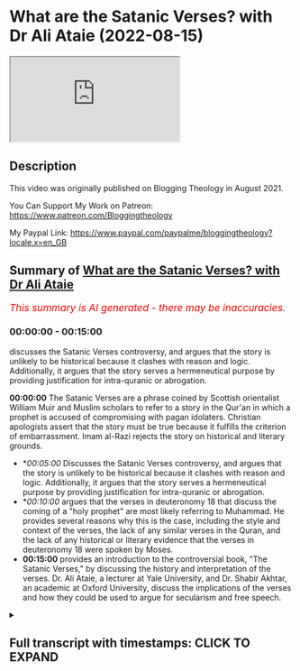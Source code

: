 # What are the Satanic Verses? with Dr Ali Ataie (2022-08-15)

<iframe loading='lazy' src='https://www.youtube.com/embed/bIplkk05rd8'></iframe>

## Description

This video was originally published on Blogging Theology in August 2021. 

You Can Support My Work on Patreon:
https://www.patreon.com/Bloggingtheology

My Paypal Link: 
https://www.paypal.com/paypalme/bloggingtheology?locale.x=en_GB

## Summary of [What are the Satanic Verses? with Dr Ali Ataie](https://www.youtube.com/watch?v=bIplkk05rd8)


*<span style="color:red; font-size:125%">This summary is AI generated - there may be inaccuracies</span>. [](/)*

### <a onclick="modifyYTiframeseektime('0')">00:00:00</a> - <a onclick="modifyYTiframeseektime('900')">00:15:00</a>

 discusses the Satanic Verses controversy, and argues that the story is unlikely to be historical because it clashes with reason and logic. Additionally, it argues that the story serves a hermeneutical purpose by providing justification for intra-quranic or abrogation.

**<a onclick="modifyYTiframeseektime('0')">00:00:00</a>** The Satanic Verses are a phrase coined by Scottish orientalist William Muir and Muslim scholars to refer to a story in the Qur'an in which a prophet is accused of compromising with pagan idolaters. Christian apologists assert that the story must be true because it fulfills the criterion of embarrassment. Imam al-Razi rejects the story on historical and literary grounds.
* **<a onclick="modifyYTiframeseektime('300')">00:05:00</a>* Discusses the Satanic Verses controversy, and argues that the story is unlikely to be historical because it clashes with reason and logic. Additionally, it argues that the story serves a hermeneutical purpose by providing justification for intra-quranic or abrogation.
* **<a onclick="modifyYTiframeseektime('600')">00:10:00</a>* argues that the verses in deuteronomy 18 that discuss the coming of a "holy prophet" are most likely referring to Muhammad. He provides several reasons why this is the case, including the style and context of the verses, the lack of any similar verses in the Quran, and the lack of any historical or literary evidence that the verses in deuteronomy 18 were spoken by Moses.
* **<a onclick="modifyYTiframeseektime('900')">00:15:00</a>**  provides an introduction to the controversial book, "The Satanic Verses," by discussing the history and interpretation of the verses. Dr. Ali Ataie, a lecturer at Yale University, and Dr. Shabir Akhtar, an academic at Oxford University, discuss the implications of the verses and how they could be used to argue for secularism and free speech.

<details><summary><h2>Full transcript with timestamps: CLICK TO EXPAND</h2></summary>

<a onclick="modifyYTiframeseektime('0')">0:00:00</a> now now maybe maybe i'll mention this as a as a 
last point um there there's there's one popular    
<a onclick="modifyYTiframeseektime('10')">0:00:10</a> christian contention that i think i should 
probably respond to um because christians    
<a onclick="modifyYTiframeseektime('15')">0:00:15</a> christian apologists are always bringing 
this up um so so christian apologists contend    
<a onclick="modifyYTiframeseektime('21')">0:00:21</a> that the prophet like moses okay um cannot be 
the prophet muhammad peace be upon him because    
<a onclick="modifyYTiframeseektime('28')">0:00:28</a> the prophet apparently violates deuteronomy 18 
20. okay so so just as i said that the christian    
<a onclick="modifyYTiframeseektime('36')">0:00:36</a> jesus the christian jesus violates deuteronomy 18 
16 christian apologists will tell me the prophet    
<a onclick="modifyYTiframeseektime('42')">0:00:42</a> muhammad peace be upon him violates deuteronomy 
18 20. so what does deuteronomy 18 20 say    
<a onclick="modifyYTiframeseektime('49')">0:00:49</a> it says but the prophet who presumes to speak a 
word in my name which i have not commanded him or    
<a onclick="modifyYTiframeseektime('56')">0:00:56</a> who speaks in the name of other gods that prophet 
shall die okay so what are they talking about with    
<a onclick="modifyYTiframeseektime('63')">0:01:03</a> this verse they're talking about the story of the 
satanic verses right of course this was a phrase    
<a onclick="modifyYTiframeseektime('69')">0:01:09</a> that was coined by you know scottish orientalist 
william muir muslim scholars refer to it as    
<a onclick="modifyYTiframeseektime('76')">0:01:16</a> something like that but but as you know christian 
christian apologists they love this story    
<a onclick="modifyYTiframeseektime('83')">0:01:23</a> right they think it's the greatest thing since the    
<a onclick="modifyYTiframeseektime('86')">0:01:26</a> oceans right they think it's the greatest thing 
since sliced sliced bread at holy communion  
<a onclick="modifyYTiframeseektime('95')">0:01:35</a> so as as the story goes and there and there are 
multiple contradictory versions of this story    
<a onclick="modifyYTiframeseektime('101')">0:01:41</a> yeah you know when when the prophet was in necca 
he was reciting surah to najam and he recited  
<a onclick="modifyYTiframeseektime('109')">0:01:49</a> have you not seen these three allat and menat    
<a onclick="modifyYTiframeseektime('113')">0:01:53</a> these were considered to be goddesses among the 
the pagans and then satan apparently whispered    
<a onclick="modifyYTiframeseektime('120')">0:02:00</a> two false verses to the prophet which 
he thought were divine revelation  
<a onclick="modifyYTiframeseektime('131')">0:02:11</a> eventually the prophet the muslims 
and all of the idolaters prostrated    
<a onclick="modifyYTiframeseektime('136')">0:02:16</a> word then spread that the prophet had compromised 
with the idolaters and everything just sort of    
<a onclick="modifyYTiframeseektime('142')">0:02:22</a> got along but then gabriel informed the prophet 
and those verses were removed from the quran so    
<a onclick="modifyYTiframeseektime('149')">0:02:29</a> that's sort of the basic story now christians they 
point out that this story of the satanic verses    
<a onclick="modifyYTiframeseektime('155')">0:02:35</a> it must be true because it fulfills the criterion 
of embarrassment right they say why would a muslim    
<a onclick="modifyYTiframeseektime('162')">0:02:42</a> invent the story why would a muslim invent a 
story that embarrasses the prophet it must be true    
<a onclick="modifyYTiframeseektime('168')">0:02:48</a> so i personally agree with imam al-razi about this 
story okay so imam al-razi he said that this story    
<a onclick="modifyYTiframeseektime('175')">0:02:55</a> not only clashes with the quran and 
the sunnah but also clashes with reason    
<a onclick="modifyYTiframeseektime('182')">0:03:02</a> carl ernst uh who wrote a book called how to read 
the quran he's professor of islamic studies at    
<a onclick="modifyYTiframeseektime('187')">0:03:07</a> chapel hill he also rejects this story on strictly 
historical and literary grounds he's not a very    
<a onclick="modifyYTiframeseektime('194')">0:03:14</a> flimsy basis for the history yeah but but here's 
here's here's my uh here's my response uh first    
<a onclick="modifyYTiframeseektime('200')">0:03:20</a> of all the the criterion of embarrassment is the 
weakest of the criteria of modern historiography    
<a onclick="modifyYTiframeseektime('207')">0:03:27</a> so we shouldn't really over emphasize it and i 
know that uh jonathan brown as you pointed out    
<a onclick="modifyYTiframeseektime('213')">0:03:33</a> uh makes that point in one of your videos um uh he 
makes that point in his in his introductory book    
<a onclick="modifyYTiframeseektime('220')">0:03:40</a> about the prophet peace be upon him now why would 
a muslim make the muslims fabricated hundreds and    
<a onclick="modifyYTiframeseektime('226')">0:03:46</a> hundreds of hadith okay ibn new jersey he actually 
collected he has a book called kitabul moduaat    
<a onclick="modifyYTiframeseektime('233')">0:03:53</a> right the book of fabricated hadith who fabricated 
these hadith jews christians no muslims muslims in    
<a onclick="modifyYTiframeseektime('242')">0:04:02</a> the past foisted lies upon the prophet this is 
a fact it's a sad fact but it's a fact why did    
<a onclick="modifyYTiframeseektime('248')">0:04:08</a> they do this for various reasons people wanted 
to justify their own theological or political    
<a onclick="modifyYTiframeseektime('254')">0:04:14</a> positions people wanted to justify their immoral 
behavior for selfish reasons muslims in positions    
<a onclick="modifyYTiframeseektime('260')">0:04:20</a> of power wanted to keep their power at all costs 
power corrupts you know people had weak faith or    
<a onclick="modifyYTiframeseektime('267')">0:04:27</a> no faith there have always been hypocrites muslims 
fabricated hadith that made the prophet look bad    
<a onclick="modifyYTiframeseektime('274')">0:04:34</a> they made him look like a racist at least 
they tried to do that they did this for their    
<a onclick="modifyYTiframeseektime('278')">0:04:38</a> own selfish reasons they wanted to justify their 
practice of chattel slavery for instance i mean we    
<a onclick="modifyYTiframeseektime('285')">0:04:45</a> can flip the tables on the christian here or ask 
a christian who wrote the infancy gospel of thomas    
<a onclick="modifyYTiframeseektime('291')">0:04:51</a> and they'll say heretics well what was their 
religion they were christian why did the christian    
<a onclick="modifyYTiframeseektime('297')">0:04:57</a> authors of the infancy gospel of thomas write 
that jesus as a child killed another child    
<a onclick="modifyYTiframeseektime('305')">0:05:05</a> and then murdered one of his teachers according 
to the criterion of embarrassment this must be    
<a onclick="modifyYTiframeseektime('311')">0:05:11</a> true i mean why would a christian invent the 
story right so i think they would get the point    
<a onclick="modifyYTiframeseektime('317')">0:05:17</a> but but but secondly in the eyes of the people 
who actually fabricated this particular story    
<a onclick="modifyYTiframeseektime('323')">0:05:23</a> did it really make the prophet look bad was 
it really embarrassing in their eyes exactly    
<a onclick="modifyYTiframeseektime('329')">0:05:29</a> maybe not i personally don't have a problem 
with one or the other but i don't think    
<a onclick="modifyYTiframeseektime('333')">0:05:33</a> it's historical because i understand it's 
flimsy but what it shows is that god through    
<a onclick="modifyYTiframeseektime('338')">0:05:38</a> through the angel gabriel protected the 
prophet from satan's satanic attack um    
<a onclick="modifyYTiframeseektime('345')">0:05:45</a> so it actually confirms uh the authenticity 
of his mission because he was protected    
<a onclick="modifyYTiframeseektime('349')">0:05:49</a> from satan so for me it's not a problem either 
way only if you did it in a tendentious way to    
<a onclick="modifyYTiframeseektime('355')">0:05:55</a> make a political point yeah is the problem 
but there's another way of looking at it    
<a onclick="modifyYTiframeseektime('360')">0:06:00</a> and to see it actually as a confirmation of 
the prophethood because gabriel intervened and  
<a onclick="modifyYTiframeseektime('367')">0:06:07</a> yeah and that's that's iben tamiya's position 
and it's in it's a respectable position right    
<a onclick="modifyYTiframeseektime('373')">0:06:13</a> so yeah on the contrary maybe for 
the people who invented the story    
<a onclick="modifyYTiframeseektime('377')">0:06:17</a> the story demonstrated that god rescued the 
prophet and the believers from the vile of    
<a onclick="modifyYTiframeseektime('382')">0:06:22</a> from the viles of the devil and the story also had 
an exegetical purpose i mean it explained chapter    
<a onclick="modifyYTiframeseektime('388')">0:06:28</a> 22 verse 52 of the quran this idea that you know 
god cancels out what satan throws in so there were    
<a onclick="modifyYTiframeseektime('395')">0:06:35</a> strong theological motivations for fabricating 
the story it provided a subabu nuzu for 2252    
<a onclick="modifyYTiframeseektime('403')">0:06:43</a> as well as justified this type of intra-quranic 
or abrogation so it served a hermeneutical purpose    
<a onclick="modifyYTiframeseektime('411')">0:06:51</a> so but one might ask okay what does 2252 mean then 
when it says god cancels out what satan throws in    
<a onclick="modifyYTiframeseektime('418')">0:06:58</a> was it what is it referring to if not the satanic 
versus incident well according to imam arazi    
<a onclick="modifyYTiframeseektime('426')">0:07:06</a> this just means that the prophets are human 
beings they're not angels they have emotions    
<a onclick="modifyYTiframeseektime('430')">0:07:10</a> and that they're not impervious to temptation yet 
with god's help they're able to overcome their    
<a onclick="modifyYTiframeseektime('436')">0:07:16</a> temptations so nash in this verse is used in the 
linguistic sense of removing or wiping something    
<a onclick="modifyYTiframeseektime('443')">0:07:23</a> away not in the technical sense of a verse 
abrogating another verse but even with this said    
<a onclick="modifyYTiframeseektime('450')">0:07:30</a> the story doesn't make historical sense it clashes 
with reason and logic for one thing it says that    
<a onclick="modifyYTiframeseektime('455')">0:07:35</a> 2252 abrogated the so-called satanic verses this 
is very strange why is it strange a bit ridiculous    
<a onclick="modifyYTiframeseektime('464')">0:07:44</a> because 2252 was revealed in medina many years 
later so were the muslims praying to alat and    
<a onclick="modifyYTiframeseektime('472')">0:07:52</a> el uzza and manat for many years these false 
verses were being recited by the prophet and    
<a onclick="modifyYTiframeseektime('477')">0:07:57</a> the companions for eight years of course not 
this is nonsense secondly and dr shabir ali    
<a onclick="modifyYTiframeseektime('484')">0:08:04</a> as well as some of the study quran commentators 
point this out that if the prophet said that it    
<a onclick="modifyYTiframeseektime('490')">0:08:10</a> that it was okay to pray to these goddesses that 
that would have been the end of his prophetic    
<a onclick="modifyYTiframeseektime('496')">0:08:16</a> career i mean he would have lost all credibility 
in in the eyes of both his followers and enemies    
<a onclick="modifyYTiframeseektime('504')">0:08:24</a> and we can actually i think demonstrate uh what 
the fabricator of the story did he took the    
<a onclick="modifyYTiframeseektime('509')">0:08:29</a> historical kernel of this story and he altered 
it in order to give the appearance of truth    
<a onclick="modifyYTiframeseektime('515')">0:08:35</a> so there is a hadith in bukhari that says the 
prophet recited surah najam and then he prostrated    
<a onclick="modifyYTiframeseektime('521')">0:08:41</a> and the muslims prostrated and the idolaters 
prostrated but it says nothing about satan or    
<a onclick="modifyYTiframeseektime('528')">0:08:48</a> satanic verses or you know these are the high 
flying cranes whose intercession is to be sought    
<a onclick="modifyYTiframeseektime('534')">0:08:54</a> it just says everyone prostrated okay so the 
obvious subtext is that the idolaters were    
<a onclick="modifyYTiframeseektime('539')">0:08:59</a> overcome with awe at the beauty of the prophet's 
recitation and so they prostrated when the prophet    
<a onclick="modifyYTiframeseektime('546')">0:09:06</a> did that's it but what about what about textual 
criticism right so were these verses really part    
<a onclick="modifyYTiframeseektime('554')">0:09:14</a> of the quran so so textual critics look at both 
external and internal evidence and i'll just give    
<a onclick="modifyYTiframeseektime('561')">0:09:21</a> you a quick example from the new testament luke 
22 44 okay it says and being in agony he meaning    
<a onclick="modifyYTiframeseektime('569')">0:09:29</a> jesus prayed more earnestly and his sweat was as 
if great drops of blood falling down on the ground    
<a onclick="modifyYTiframeseektime('578')">0:09:38</a> when we look at the external evidence that is 
the manuscript evidence the manuscript witnesses    
<a onclick="modifyYTiframeseektime('585')">0:09:45</a> for this verse we notice that the earliest 
manuscripts of luke do not contain this verse p69    
<a onclick="modifyYTiframeseektime('592')">0:09:52</a> p75 they don't contain this verse okay internal 
evidence looks at both the christology of luke as    
<a onclick="modifyYTiframeseektime('600')">0:10:00</a> well as luke's style and choice of words okay the 
luke in jesus is basically a stoic philosopher i    
<a onclick="modifyYTiframeseektime('607')">0:10:07</a> mean he's always in control of his emotions aaron 
calls him imperturbable right he can't be bothered    
<a onclick="modifyYTiframeseektime('615')">0:10:15</a> by anything even on on route to the crucifixion 
he's having this lucid conversation with    
<a onclick="modifyYTiframeseektime('621')">0:10:21</a> with women you know don't weep for me weep for 
yourselves there's no cry of dereliction in the    
<a onclick="modifyYTiframeseektime('625')">0:10:25</a> gospel of luke there isn't no father my god my 
god why hast thou forsaken me it's not there right    
<a onclick="modifyYTiframeseektime('633')">0:10:33</a> even though luke had market mark in front of him 
and luke you know father into your hands i commend    
<a onclick="modifyYTiframeseektime('639')">0:10:39</a> my spirit he's always in control so luke 22 44 
conflicts with the luke and jesus's personality    
<a onclick="modifyYTiframeseektime('648')">0:10:48</a> that's one thing secondly this verse interrupts 
a chiasm in the compositional structure of luke's    
<a onclick="modifyYTiframeseektime('655')">0:10:55</a> narrative which is really interesting thirdly 
this verse contains multiple hypox leguminoids    
<a onclick="modifyYTiframeseektime('662')">0:11:02</a> like words that do not appear anywhere else 
in luke's gospel so that's a good indicator    
<a onclick="modifyYTiframeseektime('668')">0:11:08</a> of a second hand writing these verses okay so 
both external and internal evidence support the    
<a onclick="modifyYTiframeseektime('674')">0:11:14</a> exclusion of this verse and fourthly i'll add 
this verse served a specific theological purpose    
<a onclick="modifyYTiframeseektime('682')">0:11:22</a> luke's gospel was beloved to the gnostics 
like marcion many of whom did not believe    
<a onclick="modifyYTiframeseektime('688')">0:11:28</a> that jesus had a an actual physical body so this 
verse was added by the proto-orthodox to prove    
<a onclick="modifyYTiframeseektime('695')">0:11:35</a> that jesus did have a physical body he's sweating 
blood right now just just interrupt their second    
<a onclick="modifyYTiframeseektime('701')">0:11:41</a> uh bar ehrman has written uh a scholarly work 
called the orthodox corruption of scripture    
<a onclick="modifyYTiframeseektime('706')">0:11:46</a> it's an investigation into the uh the 
inscribable alterations that were made to    
<a onclick="modifyYTiframeseektime('711')">0:11:51</a> the uh the manuscript tradition and the particular 
example you mentioned is certainly discussed in in    
<a onclick="modifyYTiframeseektime('716')">0:11:56</a> detail and with that very points if readers want 
to uh explore this further i do recommend bar    
<a onclick="modifyYTiframeseektime('722')">0:12:02</a> it's called the orthodox corruption of scripture 
it gives many examples of where later christian    
<a onclick="modifyYTiframeseektime('727')">0:12:07</a> scribes have altered the text of the new testament 
um and we can show this either to further a more    
<a onclick="modifyYTiframeseektime('733')">0:12:13</a> so-called orthodox theology or other agendas 
or adoptionist or patriotist or whatever so    
<a onclick="modifyYTiframeseektime('739')">0:12:19</a> the text has constantly been fought over by 
different scribes throughout the century so we're    
<a onclick="modifyYTiframeseektime('743')">0:12:23</a> altering it and changing it again and again and 
again yeah but but you're right this is this is    
<a onclick="modifyYTiframeseektime('748')">0:12:28</a> a good example that urban also brings up yeah but 
now if we if we apply yeah and that's an excellent    
<a onclick="modifyYTiframeseektime('753')">0:12:33</a> book the orthodox corruption scripture and if 
that proves to be too robust then he did like    
<a onclick="modifyYTiframeseektime('758')">0:12:38</a> a simpler sort of dummies version of it called um 
misquoting jesus sure yeah he's an academic worker    
<a onclick="modifyYTiframeseektime('765')">0:12:45</a> he's i think meant for other scholars but it's 
readable you're right he did a more popular work  
<a onclick="modifyYTiframeseektime('774')">0:12:54</a> yeah so so what if we applied then uh textual 
criticism to the satanic verses like i just    
<a onclick="modifyYTiframeseektime('781')">0:13:01</a> did to the gospel of luke and i'll end with this 
with respect to external evidence there are zero    
<a onclick="modifyYTiframeseektime('788')">0:13:08</a> manuscripts of the quran that contain these verses 
the satanic verses you can count them on no hands    
<a onclick="modifyYTiframeseektime('794')">0:13:14</a> there are zero pirate of the quran that contain 
these verses so these verses get an f they fail    
<a onclick="modifyYTiframeseektime('802')">0:13:22</a> miserably when it comes to external evidence 
bruce metzger would give them an f what what about    
<a onclick="modifyYTiframeseektime('808')">0:13:28</a> internal evidence do these verses agree with the 
style and context and choice of words and message    
<a onclick="modifyYTiframeseektime('814')">0:13:34</a> of the quran absolutely not there is nothing 
more antithetical to the message of the quran    
<a onclick="modifyYTiframeseektime('820')">0:13:40</a> than these verses also the there are certain 
words in these like that's a hypoxalagaminan very    
<a onclick="modifyYTiframeseektime('827')">0:13:47</a> strange world word you know these cranes you have 
this like form eight passive verb which is very    
<a onclick="modifyYTiframeseektime('836')">0:13:56</a> strange also a hypox lagamnon so this is clearly 
not the author of the quran so these verses    
<a onclick="modifyYTiframeseektime('842')">0:14:02</a> fail when it comes to internal evidence as well so 
the final verdict is that the satanic versus story    
<a onclick="modifyYTiframeseektime('848')">0:14:08</a> from a historical and literary perspective does 
not pass whatsoever the prophet peace be upon him    
<a onclick="modifyYTiframeseektime('856')">0:14:16</a> never spoke in the name of other gods he never 
said anything that god did not command him to say    
<a onclick="modifyYTiframeseektime('861')">0:14:21</a> and ironically in the very same surah 
how does the surah begin surah allah  
<a onclick="modifyYTiframeseektime('872')">0:14:32</a> the prophet never speaks from 
his caprice from his desires  
<a onclick="modifyYTiframeseektime('880')">0:14:40</a> everything that he says is revelation allamahu    
<a onclick="modifyYTiframeseektime('884')">0:14:44</a> he is taught by one mighty in power okay 
so my final conclusion would be that    
<a onclick="modifyYTiframeseektime('891')">0:14:51</a> uh that the best candidate for for deuteronomy 
18 18 is the holy prophet muhammad sallam and    
<a onclick="modifyYTiframeseektime('899')">0:14:59</a> i don't think anyone even comes comes close to 
him no oh that's a that's absolutely marvelous    
<a onclick="modifyYTiframeseektime('906')">0:15:06</a> i i i agree there's a lot of a lot of detail 
there some of which i've not heard before i'm    
<a onclick="modifyYTiframeseektime('911')">0:15:11</a> so pleased to have this on tape uh as a resource 
uh study tool even where as you say initially    
<a onclick="modifyYTiframeseektime('918')">0:15:18</a> people should go away look up the references check 
them uh and investigate this uh further and as i    
<a onclick="modifyYTiframeseektime('923')">0:15:23</a> said also if you want a good general introduction 
to the questions of biblical interpretation the um    
<a onclick="modifyYTiframeseektime('930')">0:15:30</a> the documentary hypothesis the deuteronomistic 
history the history of d the d school as as    
<a onclick="modifyYTiframeseektime('936')">0:15:36</a> as it's known this book will tell you everything 
it's a good introductory text christine hayes i'll    
<a onclick="modifyYTiframeseektime('942')">0:15:42</a> link to it uh she teaches at yale a colleague of 
dale martin who are having on again in a week or    
<a onclick="modifyYTiframeseektime('949')">0:15:49</a> two um i i've read bits of it it's very readable 
accessible uh which is why we published it so um    
<a onclick="modifyYTiframeseektime('955')">0:15:55</a> and also uh next week talking of the satanic 
verses um uh dr shabir akhtar who's an academic    
<a onclick="modifyYTiframeseektime('962')">0:16:02</a> at the university of oxford um he's a towering 
theologian and philosopher um he's gonna appear    
<a onclick="modifyYTiframeseektime('968')">0:16:08</a> next tuesday on blogging theology talking about 
guess what the satanic verses but not the one    
<a onclick="modifyYTiframeseektime('974')">0:16:14</a> not the ones that we're talking about the uh the 
notorious uh so-called novel by salman rushdie the    
<a onclick="modifyYTiframeseektime('981')">0:16:21</a> bushes writer and uh dr um akhtar will be talking 
about um secularism freedom of speech um and the    
<a onclick="modifyYTiframeseektime('990')">0:16:30</a> way that muhammad that the man is is uh uh seen 
as a you know you can insult him and degrade him    
<a onclick="modifyYTiframeseektime('997')">0:16:37</a> in the name of free speech and the implications 
of this satanic verse is novel uh in uk    
<a onclick="modifyYTiframeseektime('1004')">0:16:44</a> um literary history and i know this perhaps 
not had a big impact in the states but for uh    
<a onclick="modifyYTiframeseektime('1009')">0:16:49</a> the british audience uh i i know shaba akhtar and 
he's an outstanding intellect and um i'm sure be    
<a onclick="modifyYTiframeseektime('1015')">0:16:55</a> very interesting so that's a short advert for next 
time um but coming back to today thank you so much    
<a onclick="modifyYTiframeseektime('1023')">0:17:03</a> uh professor ali uh attay and uh for your 
outstanding um introduction to these issues    
<a onclick="modifyYTiframeseektime('1029')">0:17:09</a> such a um a polygon yeah certainly who is a person 
who can uh operate on so many different registers    
<a onclick="modifyYTiframeseektime('1036')">0:17:16</a> linguistically and through various ancient 
texts the bible the quran and so on and there's    
<a onclick="modifyYTiframeseektime('1042')">0:17:22</a> it's a real tree to have this kind of holistic 
synthesized um exposition of the issues rather    
<a onclick="modifyYTiframeseektime('1048')">0:17:28</a> than someone is narrowly focused on just one 
field you you're clearly an expert on many fields    
<a onclick="modifyYTiframeseektime('1054')">0:17:34</a> and it's that kind of multidisciplinary approach 
we really need when we're talking with christians    
<a onclick="modifyYTiframeseektime('1059')">0:17:39</a> and jews and muslims together about all these 
texts so um outstanding um uh work there thank    
<a onclick="modifyYTiframeseektime('1066')">0:17:46</a> you so much sir for your thank you and um you you 
you even suggested you might come again to talk    
<a onclick="modifyYTiframeseektime('1072')">0:17:52</a> about other texts like uh isaiah 42 um which 
is another key key text in the bible much uh    
<a onclick="modifyYTiframeseektime('1081')">0:18:01</a> discussed today countless youtube videos about it 
would be good to have um a scholarly um assessment    
<a onclick="modifyYTiframeseektime('1088')">0:18:08</a> of the evidence and really what does it say and uh 
i think it's a very strong candidate myself for um    
<a onclick="modifyYTiframeseektime('1094')">0:18:14</a> uh the prophet uh of islam and put it that 
way a rather strong candidate for that    
<a onclick="modifyYTiframeseektime('1100')">0:18:20</a> um passage um thank you is there anything else you 
wanted to say sir before we um conclude thank you    
<a onclick="modifyYTiframeseektime('1106')">0:18:26</a> thank you for having me and um you know i again i 
uh encourage people to uh subscribe to the channel    
<a onclick="modifyYTiframeseektime('1113')">0:18:33</a> um i mean this is this is uh this is what it's 
all about right it's it's god talk it's theology    
<a onclick="modifyYTiframeseektime('1122')">0:18:42</a> may god continue to bless you paul and looking 
forward to coming back inshallah thank you so much    
<a onclick="modifyYTiframeseektime('1128')">0:18:48</a> certainly be very welcome and i know there are 
many many people who will watch this um and will    
<a onclick="modifyYTiframeseektime('1134')">0:18:54</a> benefit from enormous i know from your last time 
you were on blogging theology the huge positive uh    
<a onclick="modifyYTiframeseektime('1140')">0:19:00</a> and almost a static um response that people had to 
what you were saying i was quite quite overwhelmed    
<a onclick="modifyYTiframeseektime('1145')">0:19:05</a> by it so i'm sure that'd be the same and uh anyway 
thank you very much i'll end it i think it's been    
<a onclick="modifyYTiframeseektime('1151')">0:19:11</a> two hours but uh it went by very quickly so thank 
you very much indeed thank you paul take care  
</details>